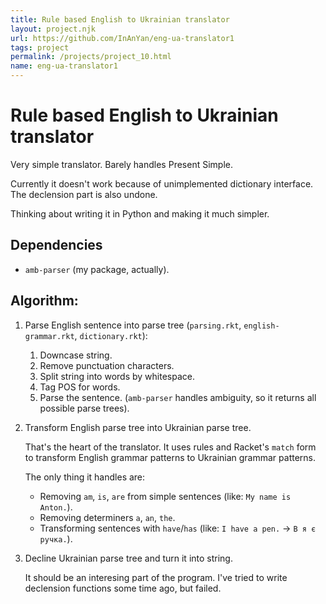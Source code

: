 ```yaml
---
title: Rule based English to Ukrainian translator
layout: project.njk
url: https://github.com/InAnYan/eng-ua-translator1
tags: project
permalink: /projects/project_10.html
name: eng-ua-translator1
---
```


# Rule based English to Ukrainian translator

Very simple translator. Barely handles Present Simple.

Currently it doesn't work because of unimplemented dictionary interface.
The declension part is also undone.

Thinking about writing it in Python and making it much simpler.

## Dependencies
- `amb-parser` (my package, actually).

## Algorithm:
1. Parse English sentence into parse tree (`parsing.rkt`, `english-grammar.rkt`, `dictionary.rkt`):
    1. Downcase string.
    2. Remove punctuation characters.
    3. Split string into words by whitespace.
    4. Tag POS for words.
    5. Parse the sentence. (`amb-parser` handles ambiguity, so it returns all possible parse trees).
2. Transform English parse tree into Ukrainian parse tree.

    That's the heart of the translator. It uses rules and Racket's `match` form to transform English grammar patterns to Ukrainian grammar patterns.
    
    The only thing it handles are:
    - Removing `am`, `is`, `are` from simple sentences (like: `My name is Anton.`).
    - Removing determiners `a`, `an`, `the`.
    - Transforming sentences with `have`/`has` (like: `I have a pen.` -> `В я є ручка.`).
4. Decline Ukrainian parse tree and turn it into string.

    It should be an interesing part of the program. I've tried to write declension functions some time ago, but failed.
